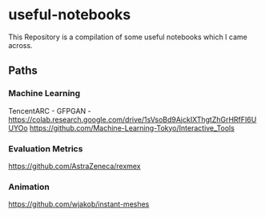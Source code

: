 # useful-notebooks
This Repository is a compilation of some useful notebooks which I came across. 
## Paths
### Machine Learning
TencentARC - GFPGAN - https://colab.research.google.com/drive/1sVsoBd9AjckIXThgtZhGrHRfFI6UUYOo
https://github.com/Machine-Learning-Tokyo/Interactive_Tools

### Evaluation Metrics
https://github.com/AstraZeneca/rexmex

### Animation
https://github.com/wjakob/instant-meshes
